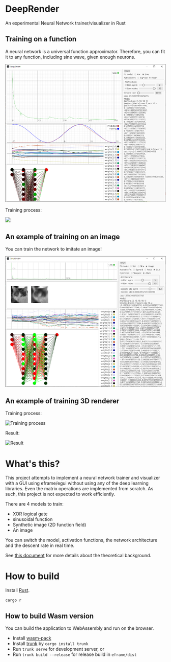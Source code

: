 # DeepRender

An experimental Neural Network trainer/visualizer in Rust

## Training on a function

A neural network is a universal function approximator.
Therefore, you can fit it to any function, including sine wave, given enough neurons.

![](images/screenshot.png)

Training process:

![](https://msakuta.github.io/images/showcase/DeepRender.gif)

## An example of training on an image

You can train the network to imitate an image!

![](images/screenshot02.png)


## An example of training 3D renderer

Training process:

![Training process](https://msakuta.github.io/images/showcase/DeepRender3DTrain.gif)

Result:

![Result](https://msakuta.github.io/images/showcase/DeepRender3DResult.gif)


# What's this?

This project attempts to implement a neural network trainer and visualizer with a GUI using eframe/egui without using any of the deep learning libraries.
Even the matrix operations are implemented from scratch.
As such, this project is not expected to work efficiently.

There are 4 models to train:

* XOR logical gate
* sinusoidal function
* Synthetic image (2D function field)
* An image

You can switch the model, activation functions, the network architecture and the descent rate in real time.

See [this document](https://github.com/msakuta/typst-test/blob/gh-pages/neural-network.pdf) for more details about the theoretical background.

# How to build

Install [Rust](https://www.rust-lang.org/).

    cargo r

## How to build Wasm version

You can build the application to WebAssembly and run on the browser.

* Install [wasm-pack](https://rustwasm.github.io/wasm-pack/)
* Install [trunk](https://github.com/thedodd/trunk) by `cargo install trunk`
* Run `trunk serve` for development server, or
* Run `trunk build --release` for release build in `eframe/dist`
